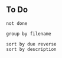 
## To Do
```tasks
not done

group by filename

sort by due reverse
sort by description
```



<!--plugin doesn't work, wait until its prs are merged-->
<!--
```toggl
summary week
title "Time this Week"
```



```toggl
list today
group by project
title "Time Today"
```
-->



